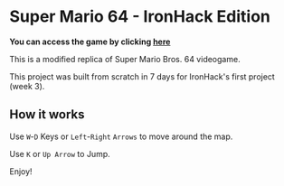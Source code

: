 # Super Mario 64 - IronHack Edition

**You can access the game by clicking [here](https://togeri.github.io/ironhack-game/)**

This is a modified replica of Super Mario Bros. 64 videogame.

This project was built from scratch in 7 days for IronHack's first project (week 3).

## How it works

Use `W`-`D` Keys or `Left`-`Right` `Arrows` to move around the map.

Use `K` or `Up Arrow` to Jump.

Enjoy! 
